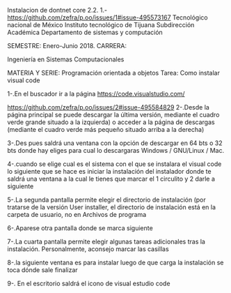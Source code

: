 Instalacion de dontnet core 2.2.
1.-https://github.com/zefra/p.oo/issues/1#issue-495573167
Tecnológico nacional de México
Instituto tecnológico de Tijuana
Subdirección Académica
Departamento de sistemas  y computación

SEMESTRE:
Enero-Junio 2018.
CARRERA:

Ingeniería en Sistemas Computacionales

MATERIA Y SERIE:
Programación orientada a objetos
Tarea:
Como instalar visual code

1-.En el buscador ir a la página https://code.visualstudio.com/

https://github.com/zefra/p.oo/issues/2#issue-495584829
2-.Desde la página principal se puede descargar la última versión, mediante el cuadro verde grande situado a la izquierda) o acceder a la página de descargas (mediante el cuadro verde más pequeño situado arriba a la derecha) 


3-.Des pues saldrá una ventana con la opción de descargar en 64 bts o 32 bts donde hay eliges para cual lo descargaras Windows / GNU/Linux / Mac.


4-.cuando se elige cual es el sistema con el que se instalara el visual code lo siguiente que se hace es iniciar la instalación del instalador donde te saldrá una ventana a la cual le tienes que marcar el 1 circulito y 2 darle a siguiente 


5-.La segunda pantalla permite elegir el directorio de instalación (por tratarse de la versión User installer, el directorio de instalación está en la carpeta de usuario, no en Archivos de programa


6-.Aparese otra pantalla donde se marca siguiente 


7-.La cuarta pantalla permite elegir algunas tareas adicionales tras la instalación. Personalmente, aconsejo marcar las casillas


8-.la siguiente ventana es para instalar luego de que carga la instalación se toca dónde sale finalizar


9-. En el escritorio saldrá el icono de visual estudio code
